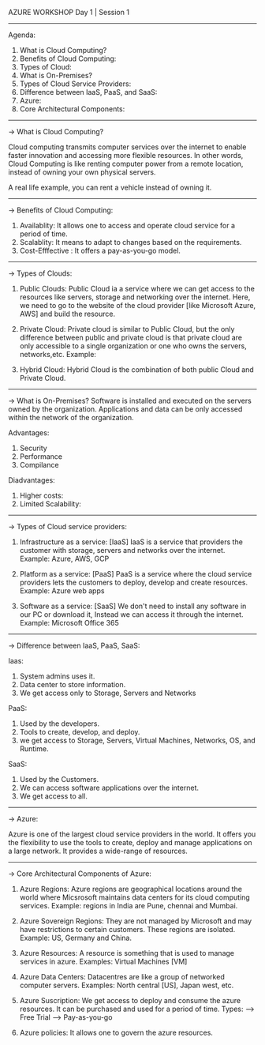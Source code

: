 AZURE WORKSHOP
Day 1 | Session 1

___________________________________________________________________________________________________________________________________________________________________________________________

Agenda:
1. What is Cloud Computing?
2. Benefits of Cloud Computing:
3. Types of Cloud:
4. What is On-Premises?
5. Types of Cloud Service Providers:
6. Difference between IaaS, PaaS, and SaaS:
7. Azure:
8. Core Architectural Components:

___________________________________________________________________________________________________________________________________________________________________________________________

-> What is Cloud Computing?

Cloud computing transmits computer services over the internet to enable faster innovation and accessing more flexible resources. In other words, Cloud Computing is like renting computer 
power from a remote location, instead of owning your own physical servers.

A real life example, you can rent a vehicle instead of owning it.

___________________________________________________________________________________________________________________________________________________________________________________________

-> Benefits of Cloud Computing:


1. Availablity: It allows one to access and operate cloud service for a period of time.
2. Scalablity: It means to adapt to changes based on the requirements.
3. Cost-Efffective : It offers a pay-as-you-go model.

___________________________________________________________________________________________________________________________________________________________________________________________

-> Types of Clouds:

1. Public Clouds: 
Public Cloud ia a service where we can get access to the resources like servers, storage and networking over the internet. Here, we need to go to the website of the cloud provider
[like Microsoft Azure, AWS] and build the resource.

2. Private Cloud:
Private cloud is similar to Public Cloud, but the only difference between public and private cloud is that private cloud are only accessible to a single organization or one who
owns the servers, networks,etc.
Example: 

3. Hybrid Cloud:
Hybrid Cloud is the combination of both public Cloud and Private Cloud.

__________________________________________________________________________________________________________________________________________________________________________________________

-> What is On-Premises?
Software is installed and executed on the servers owned by the organization. Applications and data can be only accessed within the network of the organization. 

Advantages:
1. Security
2. Performance
3. Compilance

Diadvantages:
1. Higher costs:
2. Limited Scalability:

___________________________________________________________________________________________________________________________________________________________________________________________


-> Types of Cloud service providers:

1. Infrastructure as a service: [IaaS]
IaaS is a service that providers the customer with storage, servers and networks over the internet.
Example: Azure, AWS, GCP

2. Platform as a service: [PaaS]
PaaS is a service where the cloud service providers lets the customers to deploy, develop and create resources.
Example: Azure web apps

3. Software as a service: [SaaS]
We don't need to install any software in our PC or download it, Instead we can access it through the internet.
Example: Microsoft Office 365

___________________________________________________________________________________________________________________________________________________________________________________________

-> Difference between IaaS, PaaS, SaaS:

Iaas:
1. System admins uses it.
2. Data center to store information.
3. We get access only to Storage, Servers and Networks

PaaS:
1. Used by the developers.
2. Tools to create, develop, and deploy.
3. we get access to Storage, Servers, Virtual Machines, Networks, OS, and Runtime.

SaaS:
1. Used by the Customers.
2. We can access software applications over the internet.
3. We get access to all.
___________________________________________________________________________________________________________________________________________________________________________________________

-> Azure:

Azure is one of the largest cloud service providers in the world. It offers you the flexibility to use the tools to create, deploy and manage applications on a large network. It provides
a wide-range of resources.

__________________________________________________________________________________________________________________________________________________________________________________________

-> Core Architectural Components of Azure:

1. Azure Regions: Azure regions are geographical locations around the world where Micsrosoft maintains data centers for its cloud computing services. 
   Example: regions in India are Pune, chennai and Mumbai.

2. Azure Sovereign Regions: They are not managed by Microsoft and may have restrictions to certain customers. These regions are isolated.
   Example: US, Germany and China.

3. Azure Resources: A resource is something that is used to manage services in azure.
   Examples: Virtual Machines [VM]

4. Azure Data Centers:  Datacentres are like a group of networked computer servers.
   Examples: North central [US], Japan west, etc.

5. Azure Suscription: We get access to deploy and consume the azure resources. It can be purchased and used for a period of time.
   Types: --> Free Trial
          --> Pay-as-you-go

6. Azure policies: It allows one to govern the azure resources.

